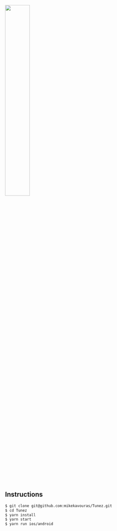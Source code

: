 <img src="https://rpl.cat/uploads/EsbuKHnIAUUtlTL8v3RPPXksMe5sH1eVFGGJP8PQDnU/public.png" width="40%" />

## Instructions
```bash
$ git clone git@github.com:mikekavouras/Tunez.git
$ cd Tunez
$ yarn install
$ yarn start
$ yarn run ios/android
```
